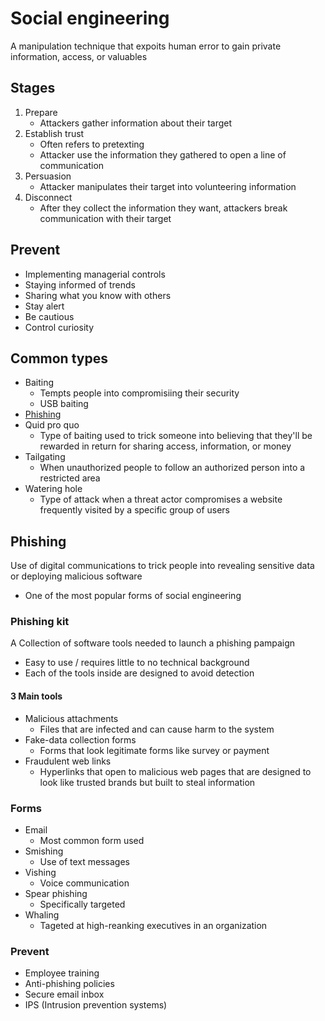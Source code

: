 # Social engineering

A manipulation technique that expoits human error to gain private information, access, or valuables

## Stages

1. Prepare
   - Attackers gather information about their target
2. Establish trust
   - Often refers to pretexting
   - Attacker use the information they gathered to open a line of communication
3. Persuasion
   - Attacker manipulates their target into volunteering information
4. Disconnect
   - After they collect the information they want, attackers break communication with their target

## Prevent

- Implementing managerial controls
- Staying informed of trends
- Sharing what you know with others
- Stay alert
- Be cautious
- Control curiosity

## Common types

- Baiting
  - Tempts people into compromisiing their security
  - USB baiting
- [Phishing](#phishing)
- Quid pro quo
  - Type of baiting used to trick someone into believing that they'll be rewarded in return for sharing access, information, or money
- Tailgating
  - When unauthorized people to follow an authorized person into a restricted area
- Watering hole
  - Type of attack when a threat actor compromises a website frequently visited by a specific group of users

## Phishing

Use of digital communications to trick people into revealing sensitive data or deploying malicious software
- One of the most popular forms of social engineering

### Phishing kit

A Collection of software tools needed to launch a phishing pampaign
- Easy to use / requires little to no technical background
- Each of the tools inside are designed to avoid detection

#### 3 Main tools

- Malicious attachments
  - Files that are infected and can cause harm to the system
- Fake-data collection forms
  - Forms that look legitimate forms like survey or payment
- Fraudulent web links
  - Hyperlinks that open to malicious web pages that are designed to look like trusted brands but built to steal information

### Forms

- Email
  - Most common form used
- Smishing
  - Use of text messages
- Vishing
  - Voice communication
- Spear phishing
  - Specifically targeted
- Whaling
  - Tageted at high-reanking executives in an organization

### Prevent

- Employee training
- Anti-phishing policies
- Secure email inbox
- IPS (Intrusion prevention systems)
